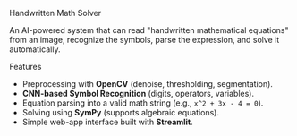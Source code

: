 Handwritten Math Solver

An AI-powered system that can read "handwritten mathematical equations" from an image, recognize the symbols, parse the expression, and solve it automatically.  

Features
- Preprocessing with **OpenCV** (denoise, thresholding, segmentation).  
- **CNN-based Symbol Recognition** (digits, operators, variables).  
- Equation parsing into a valid math string (e.g., `x^2 + 3x - 4 = 0`).  
- Solving using **SymPy** (supports algebraic equations).  
- Simple web-app interface built with **Streamlit**.  


